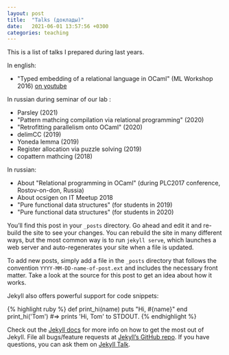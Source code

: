 ```yaml
---
layout: post
title:  "Talks (доклады)"
date:   2021-06-01 13:57:56 +0300
categories: teaching
---
```


This is a list of talks I prepared during last years.

In english:

* "Typed embedding of a relational language in OCaml" (ML Workshop 2016) [on youtube][ocanren-2016]

In russian during seminar of our lab :

* Parsley (2021)
* "Pattern mathcing compilation via relational programming" (2020)
* "Retrofitting parallelism onto OCaml" (2020)
* delimCC (2019)
* Yoneda lemma (2019)
* Register allocation via puzzle solving (2019)
* copattern mathcing (2018)

In russian:

* About "Relational programming in OCaml" (during PLC2017 conference, Rostov-on-don, Russia)
* About ocsigen on IT Meetup 2018
* "Pure functional data structures" (for students in 2019)
* "Pure functional data structures" (for students in 2020)



You’ll find this post in your `_posts` directory. Go ahead and edit it and re-build the site to see your changes. You can rebuild the site in many different ways, but the most common way is to run `jekyll serve`, which launches a web server and auto-regenerates your site when a file is updated.

To add new posts, simply add a file in the `_posts` directory that follows the convention `YYYY-MM-DD-name-of-post.ext` and includes the necessary front matter. Take a look at the source for this post to get an idea about how it works.

Jekyll also offers powerful support for code snippets:

{% highlight ruby %}
def print_hi(name)
  puts "Hi, #{name}"
end
print_hi('Tom')
#=> prints 'Hi, Tom' to STDOUT.
{% endhighlight %}

Check out the [Jekyll docs][jekyll-docs] for more info on how to get the most out of Jekyll. File all bugs/feature requests at [Jekyll’s GitHub repo][jekyll-gh]. If you have questions, you can ask them on [Jekyll Talk][jekyll-talk].

[jekyll-docs]: https://jekyllrb.com/docs/home
[jekyll-gh]:   https://github.com/jekyll/jekyll
[jekyll-talk]: https://talk.jekyllrb.com/
[ocanren-2016]: https://youtu.be/tZm4b14_tZs?list=PLnqUlCo055hX_BCFl3kLW1bB9Mp4wZACc

